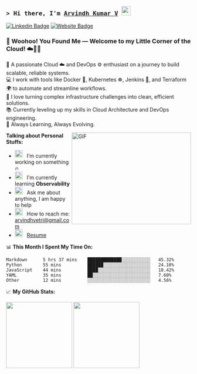 ### <samp>&gt; Hi there, I'm <a href="https://github.com/Arvindh30" target="_blank">Arvindh Kumar V</a> <img src="https://media.giphy.com/media/hvRJCLFzcasrR4ia7z/giphy.gif" width="25"> </samp>

[![Linkedin Badge](https://img.shields.io/badge/-LinkedIn-0e76a8?style=flat-square&logo=Linkedin&logoColor=white)](https://linkedin.com/in/arvindhvetri)
[![Website Badge](https://img.shields.io/badge/Website-3b5998?style=flat-square&logo=google-chrome&logoColor=white)](https://linkedin.com/in/arvindhvetri)

### 🎉 Woohoo! You Found Me — Welcome to my Little Corner of the Cloud! ☁️👨‍💻 &nbsp;

👋 A passionate Cloud ☁️ and DevOps ⚙️ enthusiast on a journey to build scalable, reliable systems.<br>
💻 I work with tools like Docker 🐳, Kubernetes ☸️, Jenkins 🤖, and Terraform 🌍 to automate and streamline workflows.<br>
🚀 I love turning complex infrastructure challenges into clean, efficient solutions.<br>
📚 Currently leveling up my skills in Cloud Architecture and DevOps engineering.<br>
🌱 Always Learning, Always Evolving.

<img align="right" alt="GIF" src="https://github.com/Gapur/Gapur/blob/main/assets/coding.gif?raw=true" width="325" height="250" />
  

**Talking about Personal Stuffs:**

- <img src="https://github.com/Gapur/Gapur/blob/main/assets/developer.gif?raw=true" width="21" />&nbsp;&nbsp; I’m currently working on something 🔥
- <img src="https://github.com/Gapur/Gapur/blob/main/assets/lightning.gif?raw=true" width="21" />&nbsp;&nbsp; I’m currently learning <b>Observability</b>
- <img src="https://github.com/Gapur/Gapur/blob/main/assets/message.gif?raw=true" width="21" />&nbsp;&nbsp; Ask me about anything, I am happy to help
- <img src="https://github.com/Gapur/Gapur/blob/main/assets/letterbox.gif?raw=true" width="21" />&nbsp;&nbsp; How to reach me: arvindhvetri@gmail.com
- <img src="https://github.com/Gapur/Gapur/blob/main/assets/doc.gif?raw=true" width="21" />&nbsp;&nbsp; [Resume](https://github.com/Arvindh30)

📊 **This Month I Spent My Time On:**

```text
Markdown      5 hrs 37 mins    █████████████░░░░░░░░░░░   45.32%
Python        55 mins          ██████░░░░░░░░░░░░░░░░░░   24.10%
JavaScript    44 mins          ████░░░░░░░░░░░░░░░░░░░░   18.42%
YAML          35 mins          ██░░░░░░░░░░░░░░░░░░░░░░   7.60%
Other         12 mins          ░░░░░░░░░░░░░░░░░░░░░░░░   4.56%
```

📈 **My GitHub Stats:**
<p align="left">
  <img height="180em" src="https://github-readme-stats.vercel.app/api?username=Arvindh30&show_icons=true&theme=default&count_private=true&include_all_commits=true&hide_border=true" />
  <img height="180em" src="https://github-readme-stats.vercel.app/api/top-langs/?username=Arvindh30&exclude_repo=KNN-Image-Classification&layout=compact&langs_count=8&theme=default&hide_border=true" />
</p>



